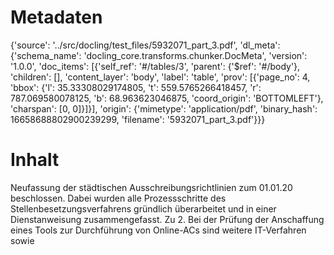 # Metadaten
{'source': '../src/docling/test_files/5932071_part_3.pdf', 'dl_meta': {'schema_name': 'docling_core.transforms.chunker.DocMeta', 'version': '1.0.0', 'doc_items': [{'self_ref': '#/tables/3', 'parent': {'$ref': '#/body'}, 'children': [], 'content_layer': 'body', 'label': 'table', 'prov': [{'page_no': 4, 'bbox': {'l': 35.33308029174805, 't': 559.5765266418457, 'r': 787.069580078125, 'b': 68.963623046875, 'coord_origin': 'BOTTOMLEFT'}, 'charspan': [0, 0]}]}], 'origin': {'mimetype': 'application/pdf', 'binary_hash': 16658688802900239299, 'filename': '5932071_part_3.pdf'}}}

# Inhalt
Neufassung der städtischen Ausschreibungsrichtlinien zum 01.01.20 beschlossen. Dabei wurden alle Prozessschritte des Stellenbesetzungsverfahrens gründlich überarbeitet und in einer Dienstanweisung zusammengefasst. Zu 2. Bei der Prüfung der Anschaffung eines Tools zur Durchführung von Online-ACs sind weitere IT-Verfahren sowie